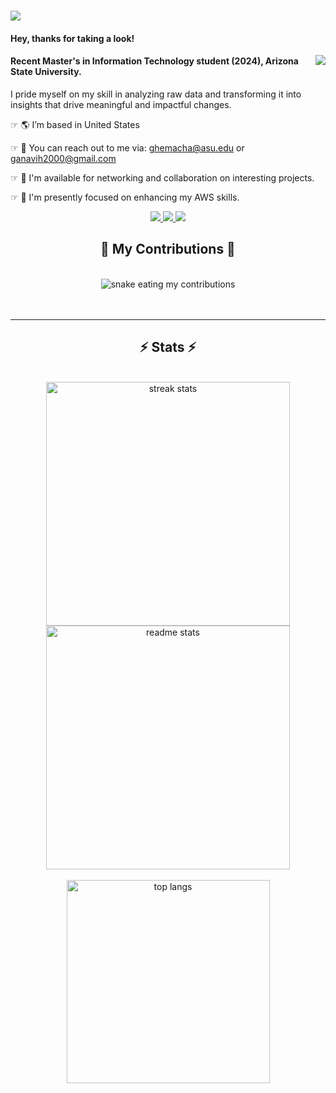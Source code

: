 <h1>
    <img src="https://readme-typing-svg.herokuapp.com/?font=Righteous&size=35&color=000000&center=false&vCenter=true&width=600&height=70&lines=Hi+There,+I'm+Ganavi+Hemachandra!" />
</h1>

<h4 align="left">Hey, thanks for taking a look!</h4>
<img style="float: right;" src="https://visitor-badge.laobi.icu/badge?page_id=ganavihemachandra.ganavihemachandra" />

<h4 align="left">Recent Master's in Information Technology student (2024), Arizona State University.</h4>

<p>I pride myself on my skill in analyzing raw data and transforming it into insights that drive meaningful and impactful changes.</p>

<div align="left">
    
☞ 🌎   I’m based in United States
 
☞ 📩   You can reach out to me via: ghemacha@asu.edu or ganavih2000@gmail.com

☞ 🛜   I'm available for networking and collaboration on interesting projects.

☞ 🧠   I'm presently focused on enhancing my AWS skills.
 
 </div>
 
<div align="center"> 
  <a href="mailto:ganavih2000@gmail.com">
    <img src="https://img.shields.io/badge/Gmail-333333?style=for-the-badge&logo=gmail&logoColor=red" />
  </a>
  <a href="https://www.linkedin.com/in/ganavi-hemachandra/" target="_blank">
    <img src="https://img.shields.io/badge/LinkedIn-0077B5?style=for-the-badge&logo=linkedin&logoColor=white" target="_blank" />
  </a>
  <a href="https://github.com/ganavihemachandra" target="_blank">
     <img src="https://img.shields.io/badge/Portfolio-FF5722?style=for-the-badge&logo=todoist&logoColor=white" target="_blank" /> <!-- sqlite, safari, google-chrome are other good icon options -->
  </a>
</div>


<div style="text-align: center;">
  <h2>🐍 My Contributions 🐍</h2>
  <br>
  <img alt="snake eating my contributions" src="https://github.com/ganavihemachandra/ganavihemachandra/raw/main/github-metrics.svg" />
  <br><br><br>
</div>

<hr>

<div style="text-align: center;">
  <h2>⚡ Stats ⚡</h2>
  <br>
  <img width="390" src="https://github-readme-streak-stats.herokuapp.com/?user=ganavihemachandra&theme=react&border_radius=10" alt="streak stats"/>
  <img width="390" src="https://github-readme-stats.vercel.app/api?username=ganavihemachandra&count_private=true&show_icons=true&theme=react&rank_icon=github&border_radius=10" alt="readme stats" />
  <br><br>
  <img width="325" src="https://github-readme-stats.vercel.app/api/top-langs/?username=ganavihemachandra&hide=HTML&langs_count=8&layout=compact&theme=react&border_radius=10&size_weight=0.5&count_weight=0.5&exclude_repo=github-readme-stats" alt="top langs" />
</div>

